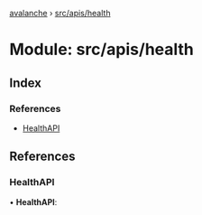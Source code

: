 [avalanche](../README.md) › [src/apis/health](src_apis_health.md)

# Module: src/apis/health

## Index

### References

* [HealthAPI](src_apis_health.md#healthapi)

## References

###  HealthAPI

• **HealthAPI**:
